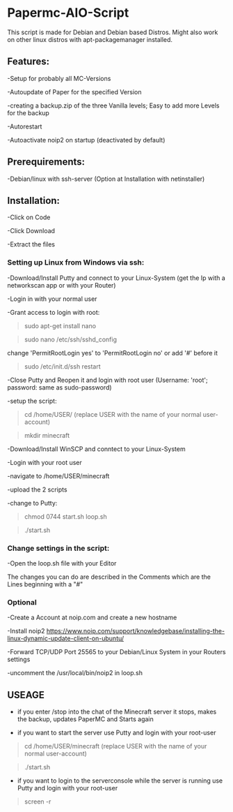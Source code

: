 # Papermc-AIO-Script
This script is made for Debian and Debian based Distros. Might also work on other linux distros with apt-packagemanager installed.

## Features:
-Setup for probably all MC-Versions

-Autoupdate of Paper for the specified Version

-creating a backup.zip of the three Vanilla levels; Easy to add more Levels for the backup

-Autorestart

-Autoactivate noip2 on startup (deactivated by default)

## Prerequirements:
-Debian/linux with ssh-server (Option at Installation with netinstaller)

## Installation:
-Click on Code

-Click Download

-Extract the files

### Setting up Linux from Windows via ssh:
-Download/Install Putty and connect to your Linux-System (get the Ip with a networkscan app or with your Router)

-Login in with your normal user

-Grant access to login with root:

>sudo apt-get install nano

>sudo nano /etc/ssh/sshd_config

change 'PermitRootLogin yes' to 'PermitRootLogin no' or add '#' before it

>sudo /etc/init.d/ssh restart

-Close Putty and Reopen it and login with root user (Username: 'root'; password: same as sudo-password)

-setup the script:

>cd /home/USER/ (replace USER with the name of your normal user-account)

>mkdir minecraft

-Download/Install WinSCP and conntect to your Linux-System

-Login with your root user

-navigate to /home/USER/minecraft

-upload the 2 scripts

-change to Putty:

>chmod 0744 start.sh loop.sh

>./start.sh

### Change settings in the script:
-Open the loop.sh file with your Editor

The changes you can do are described in the Comments which are the Lines beginning with a "#"

### Optional
-Create a Account at noip.com and create a new hostname

-Install noip2 https://www.noip.com/support/knowledgebase/installing-the-linux-dynamic-update-client-on-ubuntu/

-Forward TCP/UDP Port 25565 to your Debian/Linux System in your Routers settings

-uncomment the /usr/local/bin/noip2 in loop.sh

## USEAGE
- if you enter /stop into the chat of the Minecraft server it stops, makes the backup, updates PaperMC and Starts again

- if you want to start the server use Putty and login with your root-user

>cd /home/USER/minecraft (replace USER with the name of your normal user-account)

>./start.sh

- if you want to login to the serverconsole while the server is running use Putty and login with your root-user

>screen -r
